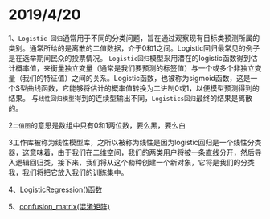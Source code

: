 2019/4/20
===========  
1、`Logistic 回归`通常用于不同的分类问题，旨在通过观察现有目标类预测所属的类别。通常所给的是离散的二值数据，介于0和1之间。Logistic回归最常见的例子是在选举期间民众的投票情况。
`Logistic回归`模型采用潜在的logistic函数得到估计概率值，来衡量独立变量（通常是我们要预测的标签值）与一个或多个非独立变量（我们的特征值）之间的关系。Logistic函数，也被称为sigmoid函数，这是一个S型曲线函数，它能够将估计的概率值转换为二进制0或1，以便模型预测得到的结果。
与`线性回归模型`得到的连续型输出不同，`Logistics回归`最终的结果是离散的。

2`二值图`的意思是数组中只有0和1两位数，要么黑，要么白

3工作库被称为线性模型库，之所以被称为线性是因为logistic回归是一个线性分类器，这意味着，由于我们在二维空间，我们的两类用户将被一条直线分开，然后导入逻辑回归类，接下来，我们将从这个勒种创建一个新对象，它将是我们的分类我，我们将把它放入我们的训练集中。

4、[LogisticRegression()函数](https://blog.csdn.net/kingzone_2008/article/details/81067036)

5、[confusion_matrix(混淆矩阵)](https://baijiahao.baidu.com/s?id=1619821729031070174&wfr=spider&for=pc)
